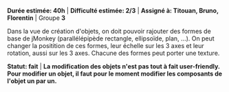 **Durée estimée: 40h** | **Difficulté estimée: 2/3** | **Assigné à: Titouan, Bruno, Florentin** | Groupe **3**

Dans la vue de création d'objets, on doit pouvoir rajouter des formes de base de jMonkey (parallélépipède rectangle, ellipsoïde, plan, ...). On peut changer la positition de ces formes, leur échelle sur les 3 axes et leur rotation, aussi sur les 3 axes. Chacune des formes peut porter une texture.

**Statut: fait** | **La modification des objets n'est pas tout à fait user-friendly. Pour modifier un objet, il faut pour le moment modifier les composants de l'objet un par un.**